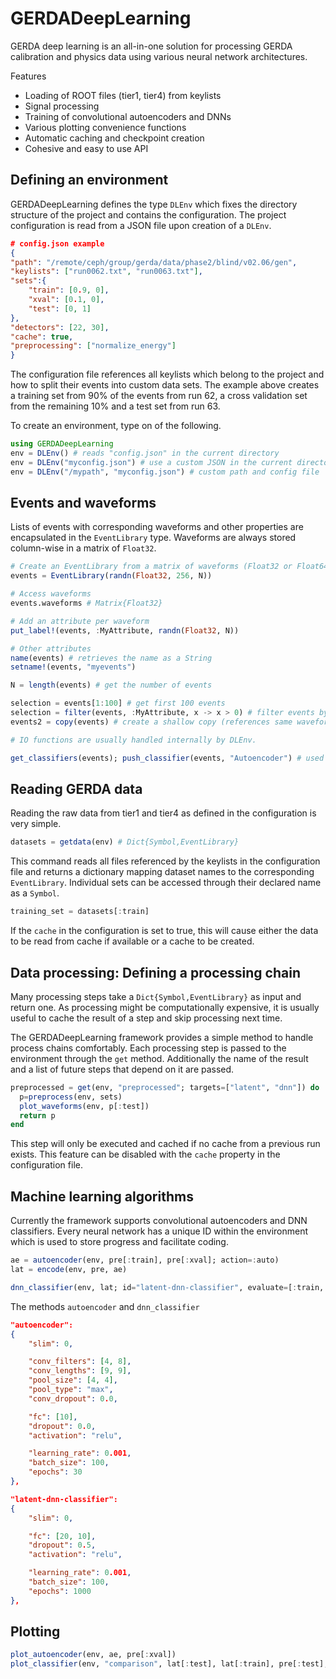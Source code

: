 # GERDADeepLearning


GERDA deep learning is an all-in-one solution for processing GERDA calibration and physics data using various neural network architectures.

Features
- Loading of ROOT files (tier1, tier4) from keylists
- Signal processing
- Training of convolutional autoencoders and DNNs
- Various plotting convenience functions
- Automatic caching and checkpoint creation
- Cohesive and easy to use API



## Defining an environment
GERDADeepLearning defines the type `DLEnv` which fixes the directory structure of the project and contains the configuration.
The project configuration is read from a JSON file upon creation of a `DLEnv`.

```json
# config.json example
{
"path": "/remote/ceph/group/gerda/data/phase2/blind/v02.06/gen",
"keylists": ["run0062.txt", "run0063.txt"],
"sets":{
	"train": [0.9, 0],
	"xval": [0.1, 0],
	"test": [0, 1]
},
"detectors": [22, 30],
"cache": true,
"preprocessing": ["normalize_energy"]
}
```
The configuration file references all keylists which belong to the project and how to split their events into custom data sets. The example above creates a training set from 90% of the events from run 62, a cross validation set from the remaining 10% and a test set from run 63.

To create an environment, type on of the following.
```julia
using GERDADeepLearning
env = DLEnv() # reads "config.json" in the current directory
env = DLEnv("myconfig.json") # use a custom JSON in the current directory
env = DLEnv("/mypath", "myconfig.json") # custom path and config file
```

## Events and waveforms
Lists of events with corresponding waveforms and other properties are encapsulated in the `EventLibrary` type.
Waveforms are always stored column-wise in a matrix of `Float32`.
```julia
# Create an EventLibrary from a matrix of waveforms (Float32 or Float64)
events = EventLibrary(randn(Float32, 256, N))

# Access waveforms
events.waveforms # Matrix{Float32}

# Add an attribute per waveform
put_label!(events, :MyAttribute, randn(Float32, N))

# Other attributes
name(events) # retrieves the name as a String
setname!(events, "myevents")

N = length(events) # get the number of events

selection = events[1:100] # get first 100 events
selection = filter(events, :MyAttribute, x -> x > 0) # filter events by label
events2 = copy(events) # create a shallow copy (references same waveforms)

# IO functions are usually handled internally by DLEnv.

get_classifiers(events); push_classifier(events, "Autoencoder") # used as labels by plotting commands
```


## Reading GERDA data
Reading the raw data from tier1 and tier4 as defined in the configuration is very simple.
```julia
datasets = getdata(env) # Dict{Symbol,EventLibrary}
```
This command reads all files referenced by the keylists in the configuration file and returns a dictionary mapping dataset names to the corresponding `EventLibrary`. Individual sets can be accessed through their declared name as a `Symbol`.
```julia
training_set = datasets[:train]
```
If the `cache` in the configuration is set to true, this will cause either the data to be read from cache if available or a cache to be created.

## Data processing: Defining a processing chain
Many processing steps take a `Dict{Symbol,EventLibrary}` as input and return one. As processing might be computationally expensive, it is usually useful to cache the result of a step and skip processing next time.

The GERDADeepLearning framework provides a simple method to handle process chains comfortably.
Each processing step is passed to the environment through the `get` method. Additionally the name of the result and a list of future steps that depend on it are passed.
```julia
preprocessed = get(env, "preprocessed"; targets=["latent", "dnn"]) do
  p=preprocess(env, sets)
  plot_waveforms(env, p[:test])
  return p
end
```
This step will only be executed and cached if no cache from a previous run exists. This feature can be disabled with the `cache` property in the configuration file.

## Machine learning algorithms
Currently the framework supports convolutional autoencoders and DNN classifiers.
Every neural network has a unique ID within the environment which is used to store progress and facilitate coding.

```julia
ae = autoencoder(env, pre[:train], pre[:xval]; action=:auto)
lat = encode(env, pre, ae)

dnn_classifier(env, lat; id="latent-dnn-classifier", evaluate=[:train, :test])
```
The methods `autoencoder` and `dnn_classifier`

```json
"autoencoder":
{
	"slim": 0,

	"conv_filters": [4, 8],
	"conv_lengths": [9, 9],
	"pool_size": [4, 4],
	"pool_type": "max",
	"conv_dropout": 0.0,

	"fc": [10],
	"dropout": 0.0,
	"activation": "relu",

	"learning_rate": 0.001,
	"batch_size": 100,
	"epochs": 30
},

"latent-dnn-classifier":
{
	"slim": 0,

	"fc": [20, 10],
	"dropout": 0.5,
	"activation": "relu",

	"learning_rate": 0.001,
	"batch_size": 100,
	"epochs": 1000
},
```

## Plotting

```julia
plot_autoencoder(env, ae, pre[:xval])
plot_classifier(env, "comparison", lat[:test], lat[:train], pre[:test], pre[:train])
```
